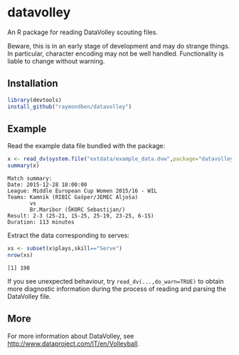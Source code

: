 # datavolley
An R package for reading DataVolley scouting files.

Beware, this is in an early stage of development and may do strange things. In particular, character encoding may not be well handled. Functionality is liable to change without warning.

## Installation

```R
library(devtools)
install_github("raymondben/datavolley")
```

## Example

Read the example data file bundled with the package:
```R
x <- read_dv(system.file("extdata/example_data.dvw",package="datavolley"))
summary(x)
```

    Match summary:
    Date: 2015-12-28 18:00:00
    League: Middle European Cup Women 2015/16 - WIL
    Teams: Kamnik (RIBIC Gašper/JEMEC Aljoša)
           vs
           Br.Maribor (ŠKORC Sebastijan/)
    Result: 2-3 (25-21, 15-25, 25-19, 23-25, 6-15)
    Duration: 113 minutes


Extract the data corresponding to serves:

```R
xs <- subset(x$plays,skill=="Serve")
nrow(xs)
```

    [1] 198


If you see unexpected behaviour, try `read_dv(...,do_warn=TRUE)` to obtain more diagnostic information during the process of reading and parsing the DataVolley file.


## More

For more information about DataVolley, see http://www.dataproject.com/IT/en/Volleyball.

